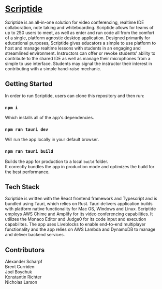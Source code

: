 # [Scriptide](https://www.scriptide.co)

Scriptide is an all-in-one solution for video conferencing, realtime IDE collaboration, note taking and whiteboarding. Scriptide allows for teams of up to 250 users to meet, as well as enter and run code all from the comfort of a single, platform agnostic desktop application. Designed primarily for educational purposes, Scriptide gives educators a simple to use platform to host and manage realtime lessons with students in an engaging and streamlined environment. Instructors can offer or revoke students' ability to contribute to the shared IDE as well as manage their microphones from a simple to use interface. Students may signal the instructor their interest in contributing with a simple hand-raise mechanic.

## Getting Started

In order to run Scriptide, users can clone this repository and then run:

### `npm i`

Which installs all of the app's dependencies.

### `npm run tauri dev`

Will run the app locally in your default browser.

### `npm run tauri build`

Builds the app for production to a local `build` folder.\
It correctly bundles the app in production mode and optimizes the build for the best performance.

## Tech Stack

Scriptide is written with the React frontend framework and Typescript and is bundled using Tauri, which relies on Rust. Tauri delivers application builds with platform native functionality for Mac OS, Windows and Linux. Scriptide employs AWS Chime and Amplify for its video conferencing capabilities. It utilizes the Monaco Editor and Judge0 for its code input and execution capabilites. The app uses Liveblocks to enable end-to-end multiplayer functionality and the app relies on AWS Lambda and DynamoDB to manage and deliver backend services.

## Contributors

Alexander Scharpf \
Brent Curriden \
Joel Boychuk \
Konstantin Richter \
Nicholas Larson
